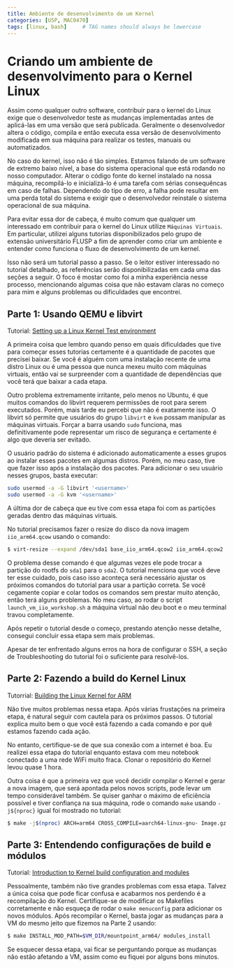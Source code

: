 ```yaml
---
title: Ambiente de desenvolvimento de um Kernel
categories: [USP, MAC0470]
tags: [linux, bash]     # TAG names should always be lowercase
---
```


# Criando um ambiente de desenvolvimento para o Kernel Linux

Assim como qualquer outro software, contribuir para o kernel do
Linux exige que o desenvolvedor teste as mudanças implementadas
antes de aplicá-las em uma versão que será publicada. Geralmente o
desenvolvedor altera o código, compila e então executa
essa versão de desenvolvimento modificada em sua máquina para
realizar os testes, manuais ou automatizados.

No caso do kernel, isso não é tão simples. Estamos falando de um software de extremo baixo nível, a base do sistema operacional que está rodando no nosso computador. Alterar o código fonte do kernel instalado na nossa máquina, recompilá-lo e inicializá-lo é uma tarefa com sérias consequêncas em caso de falhas. Dependendo do tipo de erro, a falha pode resultar em uma perda total do sistema e exigir que o desenvolvedor reinstale o sistema operacional de sua máquina.

Para evitar essa dor de cabeça, é muito comum que qualquer um interessado em contribuir para o kernel do Linux utilize `Máquinas Virtuais`. Em particular, utilizei alguns tutorias disponibilizados pelo grupo de extensão universitário FLUSP a fim de aprender como criar um ambiente e entender como funciona o fluxo de desenvolvimento de um kernel.

Isso não será um tutorial passo a passo. Se o leitor estiver interessado no tutorial detalhado, as referências serão disponibilizadas em cada uma das seções a seguir. O foco é mostar como foi a minha experiência nesse processo, mencionando algumas coisa que não estavam claras no começo para mim e alguns problemas ou dificuldades que encontrei.

## Parte 1: Usando QEMU e libvirt

Tutorial: [Setting up a Linux Kernel Test environment](https://flusp.ime.usp.br/kernel/qemu-libvirt-setup/)

A primeira coisa que lembro quando penso em quais dificuldades que tive para começar esses tutorias certamente é a quantidade de pacotes que precisei baixar. Se você é alguém com uma instalação recente de uma distro Linux ou é uma pessoa que nunca mexeu muito com máquinas virtuais, então vai se surpreender com a quantidade de dependências que você terá que baixar a cada etapa.

Outro problema extremamente irritante, pelo menos no Ubuntu, é que muitos comandos do libvirt requerem permissões de root para serem executados. Porém, mais tarde eu percebi que não é exatamente isso. O libvirt só permite que usuários do grupo `libvirt` e `kvm` possam manipular as máquinas virtuais. Forçar a barra usando `sudo` funciona, mas definitivamente pode representar um risco de segurança e certamente é algo que deveria ser evitado.

O usuário padrão do sistema é adicionado automaticamente a esses grupos ao instalar esses pacotes em algumas distros. Porém, no meu caso, tive que fazer isso após a instalação dos pacotes. Para adicionar o seu usuário nesses grupos, basta executar:

```bash
sudo usermod -a -G libvirt '<username>'
sudo usermod -a -G kvm '<username>'
```

A última dor de cabeça que eu tive com essa etapa foi com as partições geradas dentro das máquinas virtuais.

No tutorial precisamos fazer o resize do disco da nova imagem `iio_arm64.qcow` usando o comando:

```bash
$ virt-resize --expand /dev/sda1 base_iio_arm64.qcow2 iio_arm64.qcow2
```

O problema desse comando é que algumas vezes ele pode trocar a partição do rootfs do `sda1` para o `sda2`. O tutorial menciona que você deve ter esse cuidado, pois caso isso aconteça será necessário ajustar os próximos comandos do tutorial para usar a partição correta. Se você cegamente copiar e colar todos os comandos sem prestar muito atenção, então terá alguns problemas. No meu caso, ao rodar o script `launch_vm_iio_workshop.sh` a máquina virtual não deu boot e o meu terminal travou completamente.

Após repetir o tutorial desde o começo, prestando atenção nesse detalhe, consegui concluir essa etapa sem mais problemas.

Apesar de ter enfrentado alguns erros na hora de configurar o SSH, a seção de Troubleshooting do tutorial foi o suficiente para resolvê-los.

## Parte 2: Fazendo a build do Kernel Linux

Tutorrial: [Building the Linux Kernel for ARM](https://flusp.ime.usp.br/kernel/build-linux-for-arm/)

Não tive muitos problemas nessa etapa. Após várias frustações na primeira etapa, é natural seguir com cautela para os próximos passos. O tutorial explica muito bem o que você está fazendo a cada comando e por quê estamos fazendo cada ação.

No entanto, certifique-se de que sua conexão com a internet é boa. Eu realizei essa etapa do tutorial enquanto estava com meu notebook conectado a uma rede WiFi muito fraca. Clonar o repositório do Kernel levou quase 1 hora.

Outra coisa é que a primeira vez que você decidir compilar o Kernel e gerar a nova imagem, que será apontada pelos novos scripts, pode levar um tempo considerável também. Se quiser ganhar o máximo de eficiência possível e tiver confiança na sua máquina, rode o comando `make` usando `-j${nproc}` igual foi mostrado no tutorial:

```bash
$ make -j$(nproc) ARCH=arm64 CROSS_COMPILE=aarch64-linux-gnu- Image.gz modules
```

## Parte 3: Entendendo configurações de build e módulos

Tutorial: [Introduction to Kernel build configuration and modules](https://flusp.ime.usp.br/kernel/modules-intro/)

Pessoalmente, também não tive grandes problemas com essa etapa. Talvez a única coisa que pode ficar confusa e acabarmos nos perdendo é a recompilação do Kernel. Certifique-se de modificar os Makefiles corretamente e não esqueça de rodar o `make menuconfig` para adicionar os novos módulos. Após recompilar o Kernel, basta jogar as mudanças para a VM do mesmo jeito que fizemos na Parte 2 usando:

```bash
$ make INSTALL_MOD_PATH=$VM_DIR/mountpoint_arm64/ modules_install
```

Se esquecer dessa etapa, vai ficar se perguntando porque as mudanças não estão afetando a VM, assim como eu fiquei por alguns bons minutos.
